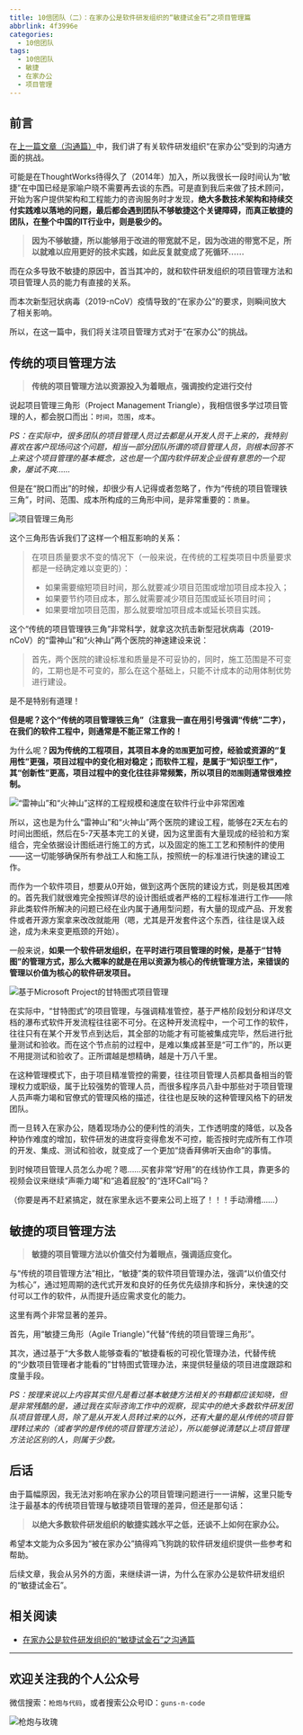 ```yaml
---
title: 10倍团队（二）：在家办公是软件研发组织的“敏捷试金石”之项目管理篇
abbrlink: 4f3996e
categories:
  - 10倍团队
tags:
  - 10倍团队
  - 敏捷
  - 在家办公
  - 项目管理
---
```


## 前言

在[上一篇文章（沟通篇）](https://huhao.dev/posts/e2efaab2/)中，我们讲了有关软件研发组织“在家办公”受到的沟通方面的挑战。

可能是在ThoughtWorks待得久了（2014年）加入，所以我很长一段时间认为“敏捷”在中国已经是家喻户晓不需要再去谈的东西。可是直到我后来做了技术顾问，开始为客户提供架构和工程能力的咨询服务时才发现，**绝大多数技术架构和持续交付实践难以落地的问题，最后都会遇到团队不够敏捷这个关键障碍，而真正敏捷的团队，在整个中国的IT行业中，则是极少的。**

> **因为不够敏捷，所以能够用于改进的带宽就不足，因为改进的带宽不足，所以就难以应用更好的技术实践，如此反复就变成了死循环……**

而在众多导致不敏捷的原因中，首当其冲的，就和软件研发组织的项目管理方法和项目管理人员的能力有直接的关系。

而本次新型冠状病毒（2019-nCoV）疫情导致的“在家办公”的要求，则瞬间放大了相关影响。

所以，在这一篇中，我们将关注项目管理方式对于“在家办公”的挑战。

<!-- more -->

## 传统的项目管理方法

> **传统的项目管理方法以资源投入为着眼点，强调按约定进行交付**

说起项目管理三角形（Project Management Triangle），我相信很多学过项目管理的人，都会脱口而出：`时间`，`范围`，`成本`。

*PS：在实际中，很多团队的项目管理人员过去都是从开发人员干上来的，我特别喜欢在客户现场问这个问题，相当一部分团队所谓的项目管理人员，则根本回答不上来这个项目管理的基本概念，这也是一个国内软件研发企业很有意思的一个现象，屡试不爽……*

但是在“脱口而出”的时候，却很少有人记得或者忽略了，作为“传统的项目管理铁三角”，时间、范围、成本所构成的三角形中间，是非常重要的：`质量`。

![项目管理三角形](https://huhao-dev.oss-cn-beijing.aliyuncs.com/20200206183127.png)

这个三角形告诉我们了这样一个相互影响的关系：

> 在项目质量要求不变的情况下（一般来说，在传统的工程类项目中质量要求都是一经确定难以变更的）：
>
> - 如果需要缩短项目时间，那么就要减少项目范围或增加项目成本投入；
> - 如果要节约项目成本，那么就需要减少项目范围或延长项目时间；
> - 如果要增加项目范围，那么就要增加项目成本或延长项目实践。

这个“传统的项目管理铁三角”非常科学，就拿这次抗击新型冠状病毒（2019-nCoV）的“雷神山”和“火神山”两个医院的神速建设来说：

> 首先，两个医院的建设标准和质量是不可妥协的，同时，施工范围是不可变的，工期也是不可变的，那么在这个基础上，只能不计成本的动用体制优势进行建设。

是不是特别有道理！

**但是呢？这个“传统的项目管理铁三角”（注意我一直在用引号强调“传统”二字），在我们的软件工程中，则通常是不能正常工作的！**

为什么呢？**因为传统的工程项目，其项目本身的`范围`更加可控，经验或资源的“复用性”更强，项目过程中的变化相对稳定；而软件工程，是属于“知识型工作”，其“创新性”更高，项目过程中的变化往往非常频繁，所以项目的`范围`则通常很难控制。**

![“雷神山”和“火神山”这样的工程规模和速度在软件行业中非常困难](https://huhao-dev.oss-cn-beijing.aliyuncs.com/20200206185526.png)

所以，这也是为什么“雷神山”和“火神山”两个医院的建设工程，能够在2天左右的时间出图纸，然后在5-7天基本完工的关键，因为这里面有大量现成的经验和方案组合，完全依据设计图纸进行施工的方式，以及固定的施工工艺和预制件的使用——这一切能够确保所有参战工人和施工队，按照统一的标准进行快速的建设工作。

而作为一个软件项目，想要从0开始，做到这两个医院的建设方式，则是极其困难的。首先我们就很难完全按照详尽的设计图纸或者严格的工程标准进行工作——除非此类软件所解决的问题已经在业内属于通用型问题，有大量的现成产品、开发套件或者开源方案拿来改改就能用（嗯，尤其是开发套件这个东西，往往是误入歧途，成为未来变更瓶颈的开始）。

一般来说，**如果一个软件研发组织，在平时进行项目管理的时候，是基于“甘特图”的管理方式，那么大概率的就是在用以资源为核心的传统管理方法，来错误的管理以价值为核心的软件研发项目。**

![基于Microsoft Project的甘特图式项目管理](https://huhao-dev.oss-cn-beijing.aliyuncs.com/20200206141705.png)

在实际中，“甘特图式”的项目管理，与强调精准管控，基于严格阶段划分和详尽文档的瀑布式软件开发流程往往密不可分。在这种开发流程中，一个可工作的软件，往往只有在某个开发节点到达后，其全部的功能才有可能被集成完毕，然后进行批量测试和验收。而在这个节点前的过程中，是难以集成甚至是“可工作”的，所以更不用提测试和验收了。正所谓越是想精确，越是十万八千里。

在这种管理模式下，由于项目精准管控的需要，往往项目管理人员都具备相当的管理权力或职级，属于比较强势的管理人员，而很多程序员八卦中那些对于项目管理人员声嘶力竭和官僚式的管理风格的描述，往往也是反映的这种管理风格下的研发团队。

而一旦转入在家办公，随着现场办公的便利性的消失，工作透明度的降低，以及各种协作难度的增加，软件研发的进度将变得愈发不可控，能否按时完成所有工作项的开发、集成、测试和验收，就变成了一个更加“烧香拜佛听天由命”的事情。

到时候项目管理人员怎么办呢？嗯……买套非常“好用”的在线协作工具，靠更多的视频会议来继续“声嘶力竭”和“追着屁股”的“连环Call”吗？

（你要是再不赶紧搞定，就在家里永远不要来公司上班了！！！手动滑稽……）

## 敏捷的项目管理方法

> **敏捷的项目管理方法以价值交付为着眼点，强调适应变化。**

与“传统的项目管理方法”相比，“敏捷”类的软件项目管理办法，强调“以价值交付为核心”，通过短周期的迭代式开发和良好的任务优先级排序和拆分，来快速的交付可以工作的软件，从而提升适应需求变化的能力。

这里有两个非常显著的差异。

首先，用“敏捷三角形（Agile Triangle）”代替“传统的项目管理三角形”。

其次，通过基于“大多数人能够查看的”敏捷看板的可视化管理办法，代替传统的“少数项目管理者才能看的”甘特图式管理办法，来提供轻量级的项目进度跟踪和度量手段。

*PS：按理来说以上内容其实但凡是看过基本敏捷方法相关的书籍都应该知晓，但是非常残酷的是，通过我在实际咨询工作中的观察，现实中的绝大多数软件研发团队项目管理人员，除了是从开发人员转过来的以外，还有大量的是从传统的项目管理转过来的（或者学的是传统的项目管理方法论），所以能够说清楚以上项目管理方法论区别的人，则属于少数。*

## 后话

由于篇幅原因，我无法对影响在家办公的项目管理问题进行一一讲解，这里只能专注于最基本的传统项目管理与敏捷项目管理的差异，但还是那句话：

> **以绝大多数软件研发组织的敏捷实践水平之低，还谈不上如何在家办公。**

希望本文能为众多因为“被在家办公”搞得鸡飞狗跳的软件研发组织提供一些参考和帮助。

后续文章，我会从另外的方面，来继续讲一讲，为什么在家办公是软件研发组织的“敏捷试金石”。

## 相关阅读

- [在家办公是软件研发组织的“敏捷试金石”之沟通篇](https://huhao.dev/posts/e2efaab2/)

---

## 欢迎关注我的个人公众号

微信搜索：`枪炮与代码`，或者搜索公众号ID：`guns-n-code`

![枪炮与玫瑰](https://huhao-dev.oss-cn-beijing.aliyuncs.com/2020-01-20-wechat.png)